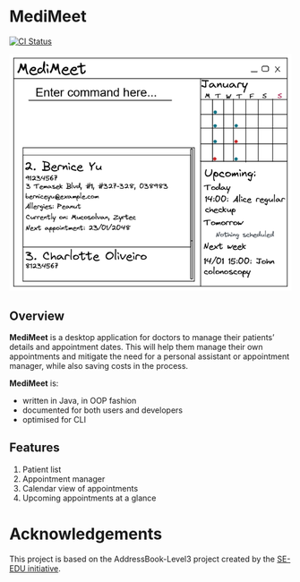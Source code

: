 # MediMeet

[![CI Status](https://github.com/AY2223S2-CS2103T-W12-4/tp/workflows/Java%20CI/badge.svg)](https://github.com/AY2223S2-CS2103T-W12-4/tp/actions/workflows/gradle.yml)

![Ui](docs/images/Ui.png)

## Overview
**MediMeet** is a desktop application for doctors to manage their patients’ details and appointment dates. This will help them manage their own appointments and mitigate the need for a personal assistant or appointment manager, while also saving costs in the process.

**MediMeet** is:
* written in Java, in OOP fashion
* documented for both users and developers
* optimised for CLI

## Features
1. Patient list
2. Appointment manager
3. Calendar view of appointments
4. Upcoming appointments at a glance

# Acknowledgements
This project is based on the AddressBook-Level3 project created by the [SE-EDU initiative](https://se-education.org).
